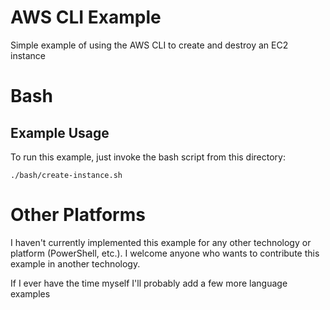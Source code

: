 # AWS CLI Example
Simple example of using the AWS CLI to create and destroy an EC2 instance

# Bash
## Example Usage
To run this example, just invoke the bash script from this directory:
```
./bash/create-instance.sh
```

# Other Platforms
I haven't currently implemented this example for any other technology or platform
(PowerShell, etc.). I welcome anyone who wants to contribute this
example in another technology.

If I ever have the time myself I'll probably add a few more language examples
